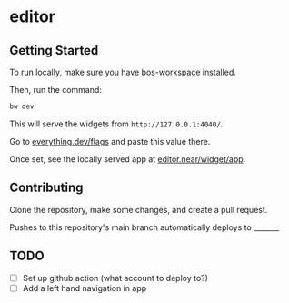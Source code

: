 # editor

## Getting Started

To run locally, make sure you have [bos-workspace](https://github.com/sekaiking/bos-workspace) installed.

Then, run the command:

```bash
bw dev
```

This will serve the widgets from `http://127.0.0.1:4040/`.

Go to [everything.dev/flags](https://everything.dev) and paste this value there.

Once set, see the locally served app at [editor.near/widget/app](https://everything.dev/editor.near/widget/app).


## Contributing

Clone the repository, make some changes, and create a pull request.

Pushes to this repository's main branch automatically deploys to _______


## TODO

- [ ] Set up github action (what account to deploy to?)
- [ ] Add a left hand navigation in app